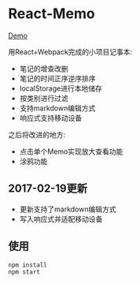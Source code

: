 # React-Memo
[Demo](https://tsukinowaguma.github.io/React-Memo/)

  用React+Webpack完成的小项目记事本:
  - 笔记的增查改删
  - 笔记的时间正序逆序排序
  - localStorage进行本地储存
  - 按类别进行过滤
  - 支持markdown编辑方式
  - 响应式支持移动设备
 
之后将改进的地方:
 - 点击单个Memo实现放大查看功能
 - 涂鸦功能
## 2017-02-19更新  
 - 更新支持了markdown编辑方式
 - 写入响应式并适配移动设备
 
##  使用
 ``` bash
 npm install
 npm start
 ``` 
